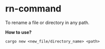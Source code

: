 # rn-command
To rename a file or directory in any path.

**How to use?**

`cargo new <new_file/directory_name> <path>`
